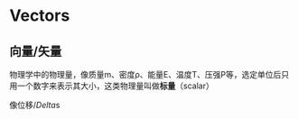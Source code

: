 # Vectors

## 向量/矢量



物理学中的物理量，像质量m、密度ρ、能量E、温度T、压强P等，选定单位后只用一个数字来表示其大小，这类物理量叫做**标量**（scalar）

像位移$/Delta$s&#x20;
